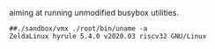 aiming at running unmodified busybox utilities.

```
##./sandbox/vmx ./root/bin/uname -a
ZeldaLinux hyrule 5.4.0 v2020.03 riscv32 GNU/Linux
```
